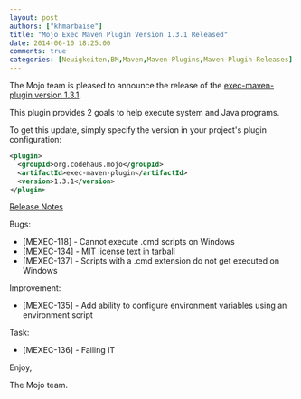 ```yaml
---
layout: post
authors: ["khmarbaise"]
title: "Mojo Exec Maven Plugin Version 1.3.1 Released"
date: 2014-06-10 18:25:00
comments: true
categories: [Neuigkeiten,BM,Maven,Maven-Plugins,Maven-Plugin-Releases]
---
```

The Mojo team is pleased to announce the release of the 
[exec-maven-plugin version 1.3.1](http://mojo.codehaus.org/exec-maven-plugin/).


This plugin provides 2 goals to help execute system and Java programs.

To get this update, simply specify the version in your project's plugin
configuration:

``` xml
<plugin>
  <groupId>org.codehaus.mojo</groupId>
  <artifactId>exec-maven-plugin</artifactId>
  <version>1.3.1</version>
</plugin>
```
<!-- more -->

[Release Notes](http://jira.codehaus.org/secure/ReleaseNote.jspa?projectId=11240&version=20347)

Bugs:

 * [MEXEC-118] - Cannot execute .cmd scripts on Windows
 * [MEXEC-134] - MIT license text in tarball
 * [MEXEC-137] - Scripts with a .cmd extension do not get executed on Windows

Improvement:

 * [MEXEC-135] - Add ability to configure environment variables using an environment script

Task:

 * [MEXEC-136] - Failing IT




Enjoy,

The Mojo team.
